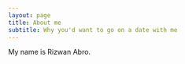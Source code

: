 ```yaml
---
layout: page
title: About me
subtitle: Why you'd want to go on a date with me
---
```


My name is Rizwan Abro.
